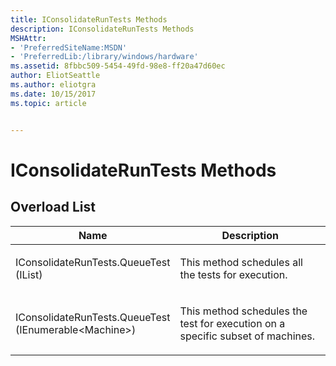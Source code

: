 ```yaml
---
title: IConsolidateRunTests Methods
description: IConsolidateRunTests Methods
MSHAttr:
- 'PreferredSiteName:MSDN'
- 'PreferredLib:/library/windows/hardware'
ms.assetid: 8fbbc509-5454-49fd-98e8-ff20a47d60ec
author: EliotSeattle
ms.author: eliotgra
ms.date: 10/15/2017
ms.topic: article


---
```


# IConsolidateRunTests Methods


## <span id="Overload_List"></span><span id="overload_list"></span><span id="OVERLOAD_LIST"></span>Overload List


<table>
<colgroup>
<col width="50%" />
<col width="50%" />
</colgroup>
<thead>
<tr class="header">
<th>Name</th>
<th>Description</th>
</tr>
</thead>
<tbody>
<tr class="odd">
<td><p>IConsolidateRunTests.QueueTest (IList)</p></td>
<td><p>This method schedules all the tests for execution.</p></td>
</tr>
<tr class="even">
<td><p>IConsolidateRunTests.QueueTest (IEnumerable&lt;Machine&gt;)</p></td>
<td><p>This method schedules the test for execution on a specific subset of machines.</p></td>
</tr>
</tbody>
</table>

 

 

 






